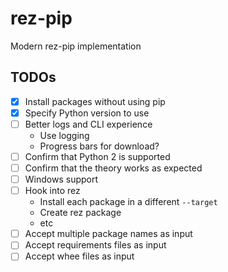 # rez-pip
Modern rez-pip implementation

## TODOs

* [x] Install packages without using pip
* [x] Specify Python version to use
* [ ] Better logs and CLI experience
    * Use logging
    * Progress bars for download?
* [ ] Confirm that Python 2 is supported
* [ ] Confirm that the theory works as expected
* [ ] Windows support
* [ ] Hook into rez
    * Install each package in a different `--target`
    * Create rez package
    * etc
* [ ] Accept multiple package names as input
* [ ] Accept requirements files as input
* [ ] Accept whee files as input
